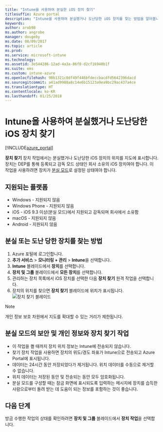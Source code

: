 ```yaml
---
title: "Intune을 사용하여 분실한 iOS 장치 찾기"
titlesuffix: Azure portal
description: "Intune을 사용하여 분실했거나 도난당한 iOS 장치를 찾는 방법을 알아봅니다.\""
keywords: 
author: arob98
ms.author: angrobe
manager: dougeby
ms.date: 08/09/2017
ms.topic: article
ms.prod: 
ms.service: microsoft-intune
ms.technology: 
ms.assetid: 3e544286-12ad-4a3a-86f8-d2cf16940b1f
ms.suite: ems
ms.custom: intune-azure
ms.openlocfilehash: 90b1321c0df49f446bfdeccbacdfd5642396dacd
ms.sourcegitcommit: a41ad9988a8c14e6b15123a9ea9bc29ac437a4ce
ms.translationtype: HT
ms.contentlocale: ko-KR
ms.lasthandoff: 01/25/2018
---
```

# <a name="locate-lost-or-stolen-ios-devices-with-intune"></a>Intune을 사용하여 분실했거나 도난당한 iOS 장치 찾기


[!INCLUDE[azure_portal](./includes/azure_portal.md)]

**장치 찾기** 장치 작업에서는 분실했거나 도난당한 iOS 장치의 위치를 지도에 표시합니다. 장치는 DEP를 통해 등록되고 감독 모드 상태인 회사 소유의 iOS 장치여야 합니다. 이 작업을 사용하려면 장치가 [분실 모드](/intune-azure/manage-devices/lost-mode.md)로 설정된 상태여야 합니다.

## <a name="supported-platforms"></a>지원되는 플랫폼

- Windows - 지원되지 않음
- Windows Phone - 지원되지 않음
- iOS - iOS 9.3 이상(분실 모드)에서 지원되고 감독되며 회사에서 소유함
- macOS - 지원되지 않음
- Android - 지원되지 않음

## <a name="how-to-locate-a-lost-or-stolen-device"></a>분실 또는 도난 당한 장치를 찾는 방법

1. Azure 포털에 로그인합니다.
2. **추가 서비스** > **모니터링 + 관리** > **Intune**을 선택합니다.
3. **Intune** 블레이드에서 **장치**를 선택합니다.
4. **장치 및 그룹** 블레이드에서 **모든 장치**를 선택합니다.
5. 관리하는 장치 목록에서 iOS 장치를 선택한 다음 **장치 찾기** 원격 작업을 선택합니다.
6. 장치의 위치를 찾으면 **장치 찾기** 블레이드에 위치가 표시됩니다.
    ![장치 찾기 블레이드](./media/locate-device.png)

>[!NOTE]
>개인 정보 보호 차원에서 지도를 확대할 수 있는 거리가 제한됩니다.

## <a name="security-and-privacy-information-for-the-lost-mode-and-locate-device-actions"></a>분실 모드의 보안 및 개인 정보와 장치 찾기 작업
- 이 작업을 켤 때까지 장치 위치 정보는 Intune에 전송되지 않습니다.
- 찾기 장치 작업을 사용하면 장치의 위도/경도 좌표가 Intune으로 전송되고 Azure Portal에 표시됩니다.
- 데이터는 24시간 동안 저장되었다가 제거됩니다. 위치 데이터를 수동으로 제거할 수 없습니다.
- 위치 데이터는 저장된 동안 및 전송되는 동안 모두 암호화됩니다.
- 분실 모드를 구성할 때는 잠금 화면에 표시되도록 입력하는 메시지에 장치를 습득한 사람으로부터 돌려 받는 데 도움이 되는 정보를 포함하는 것이 좋습니다.


## <a name="next-steps"></a>다음 단계

방금 수행한 작업의 상태를 확인하려면 **장치 및 그룹** 블레이드에서 **장치 작업**을 선택합니다.